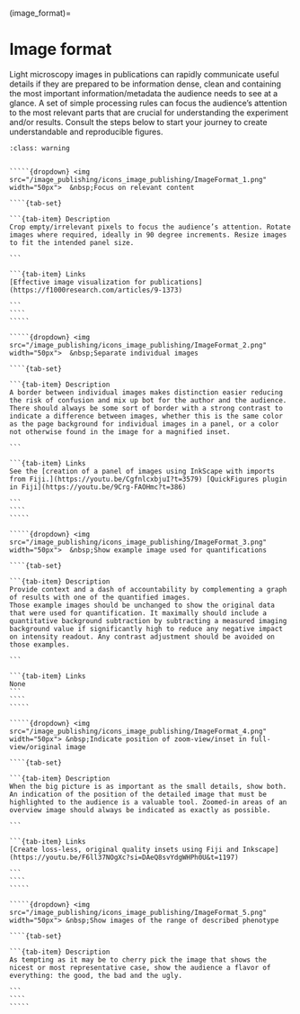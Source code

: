 (image_format)=
# Image format

Light microscopy images in publications can rapidly communicate useful details if they are prepared to be information dense, clean and containing the most important information/metadata the audience needs to see at a glance. A set of simple processing rules can focus the audience’s attention to the most relevant parts that are crucial for understanding the experiment and/or results. Consult the steps below to start your journey to create understandable and reproducible figures. 

``````{admonition} Minimal
:class: warning


`````{dropdown} <img src="/image_publishing/icons_image_publishing/ImageFormat_1.png" width="50px">  &nbsp;Focus on relevant content

````{tab-set}

```{tab-item} Description
Crop empty/irrelevant pixels to focus the audience’s attention. Rotate images where required, ideally in 90 degree increments. Resize images to fit the intended panel size.

```

```{tab-item} Links
[Effective image visualization for publications](https://f1000research.com/articles/9-1373)

```
````
`````

`````{dropdown} <img src="/image_publishing/icons_image_publishing/ImageFormat_2.png" width="50px">  &nbsp;Separate individual images

````{tab-set}

```{tab-item} Description
A border between individual images makes distinction easier reducing the risk of confusion and mix up bot for the author and the audience. There should always be some sort of border with a strong contrast to indicate a difference between images, whether this is the same color as the page background for individual images in a panel, or a color not otherwise found in the image for a magnified inset.

```

```{tab-item} Links
See the [creation of a panel of images using InkScape with imports from Fiji.](https://youtu.be/CgfnlcxbjuI?t=3579) [QuickFigures plugin in Fiji](https://youtu.be/9Crg-FAOHmc?t=386)

```
````
`````

`````{dropdown} <img src="/image_publishing/icons_image_publishing/ImageFormat_3.png" width="50px">  &nbsp;Show example image used for quantifications

````{tab-set}

```{tab-item} Description
Provide context and a dash of accountability by complementing a graph of results with one of the quantified images.
Those example images should be unchanged to show the original data that were used for quantification. It maximally should include a quantitative background subtraction by subtracting a measured imaging background value if significantly high to reduce any negative impact on intensity readout. Any contrast adjustment should be avoided on those examples.

```

```{tab-item} Links
None
```
````
`````

`````{dropdown} <img src="/image_publishing/icons_image_publishing/ImageFormat_4.png" width="50px"> &nbsp;Indicate position of zoom-view/inset in full-view/original image

````{tab-set}

```{tab-item} Description
When the big picture is as important as the small details, show both. An indication of the position of the detailed image that must be highlighted to the audience is a valuable tool. Zoomed-in areas of an overview image should always be indicated as exactly as possible.

```

```{tab-item} Links
[Create loss-less, original quality insets using Fiji and Inkscape](https://youtu.be/F6ll37NOgXc?si=DAeQ8svYdgWHPh0U&t=1197)

```
````
`````

`````{dropdown} <img src="/image_publishing/icons_image_publishing/ImageFormat_5.png" width="50px"> &nbsp;Show images of the range of described phenotype

````{tab-set}

```{tab-item} Description
As tempting as it may be to cherry pick the image that shows the nicest or most representative case, show the audience a flavor of everything: the good, the bad and the ugly.

```
````
`````

``````

<!--Notes which will not be shown on the actual page-->
